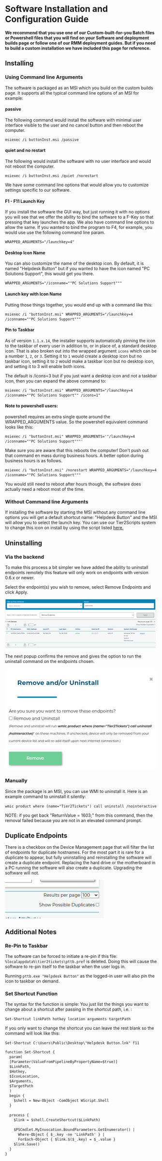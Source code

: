 # Software Installation and Configuration Guide

**We recommend that you use one of our Custom-built-for-you Batch files or Powershell files that you will find on your Software and deployment builds page or follow one of our RMM deployment guides. But if you need to build a custom installation we have included this page for reference.**

## Installing

### Using Command line Arguments

The software is packaged as an MSI which you build on the custom builds page. It supports all the typical command line options of an MSI for example:

#### passive

The following command would install the software with minimal user interface visible to the user and no cancel button and then reboot the computer.

```
msiexec /i buttonInst.msi /passive
```

#### quiet and no restart

The following would install the software with no user interface and would not reboot the computer.

```
msiexec /i buttonInst.msi /quiet /norestart
```

We have some command line options that would allow you to customize settings specific to our software.

#### F1 - F11 Launch Key

If you install the software the GUI way, but just running it with no options you will see that we offer the ability to bind the software to a F-Key so that pressing that key launches the app. We also have command line options to allow the same. If you wanted to bind the program to F4, for example, you would use use the following command line param.

```
WRAPPED_ARGUMENTS="/launchkey=4"
```

#### Desktop Icon Name

You can also customize the name of the desktop icon. By default, it is named "Helpdesk Button" but if you wanted to have the icon named "PC Solutions Support", this would get you there.

```
WRAPPED_ARGUMENTS="/iconname=""PC Solutions Support"""
```

#### Launch key with Icon Name

Putting those things together, you would end up with a command like this:

```
msiexec /i "buttonInst.msi" WRAPPED_ARGUMENTS="/launchkey=4 /iconname=""PC Solutions Support"""
```

#### Pin to Taskbar

As of version `1.1.x.14`, the installer supports automatically pinning the icon to the taskbar of every user in addition to, or in place of, a standard desktop icon. That is also broken out into the wrapped argument `icons` which can be a number `1`, `2`, or `3`. Setting it to `1` would create a desktop icon but no taskbar icon, setting it to `2` would make a taskbar icon but no desktop icon, and setting it to 3 will enable both icons.

The default is /icons=3 but if you just want a desktop icon and not a taskbar icon, then you can expand the above command to:

```
msiexec /i "buttonInst.msi" WRAPPED_ARGUMENTS="/launchkey=4 /iconname=""PC Solutions Support"" /icons=1"
```

#### **Note to powershell users**:

powershell requires an extra single quote around the WRAPPED_ARGUMENTS value. So the powershell equivalent command looks like this:

```
msiexec /i "buttonInst.msi" WRAPPED_ARGUMENTS='"/launchkey=4 /iconname=""PC Solutions Support"""'
```

Make sure you are aware that this reboots the computer! Don't push out that command en mass during business hours. A better option during business hours is as follows.

```
msiexec /i "buttonInst.msi" /norestart WRAPPED_ARGUMENTS="/launchkey=4 /iconname=""PC Solutions Support"""
```

You would still need to reboot after hours though, the software does actually need a reboot most of the time.

### Without Command line Arguments

If installing the software by starting the MSI without any command line options you will get a default shortcut name: "Helpdesk Button" and the MSI will allow you to select the launch key. You can use our Tier2Scripts system to change this icon on install by using the script listed [here.](https://docs.tier2tickets.com/content/customization/tier2scripts/#update-shortcut-icons-on-install)

## Uninstalling

### Via the backend

To make this process a bit simpler we have added the ability to uninstall endpoints remotely this feature will only work on endpoints with version 0.6.x or newer.

Select the endpoint(s) you wish to remove, select Remove Endpoints and click Apply.

![](images/remove1.png)

The next popup confirms the remove and gives the option to run the uninstall command on the endpoints chosen.

![](images/remove2.png)

### Manually

Since the package is an MSI, you can use WMI to uninstall it. Here is an example command to uninstall it silently:

`wmic product where (name="Tier2Tickets") call uninstall /nointeractive`

NOTE: if you get back "ReturnValue = 1603;" from this command, then the removal failed because you are not in an elevated command prompt.

## Duplicate Endpoints

There is a checkbox on the Device Management page that will filter the list of endpoints for duplicate hostnames. For the most part it is rare for a duplicate to appear, but fully uninstalling and reinstalling the software will create a duplicate endpoint. Replacing the hard drive or the motherboard in a PC running the software will also create a duplicate. Upgrading the software will not.

![](images/duplicate.png)

## Additional Notes

### Re-Pin to Taskbar

The software can be forced to initiate a re-pin if this file: `%localappdata%\tier2tickets\pttb.pref` is deleted. Doing this will cause the software to re-pin itself to the taskbar when the user logs in.

Running `pttb.exe "Helpdesk Button"` as the logged-in user will also pin the icon to taskbar on demand.

### Set Shortcut Function

The syntax for the function is simple: You just list the things you want to change about a shortcut after passing in the shortcut path, i.e. :

`Set-Shortcut linkPath hotkey location arguments targetPath`

If you only want to change the shortcut you can leave the rest blank so the command will look like this:

`Set-Shortcut C:\Users\Public\Desktop\"Helpdesk Button.lnk" f11`

```
function Set-Shortcut {
  param(
  [Parameter(ValueFromPipelineByPropertyName=$true)]
  $LinkPath,
  $Hotkey,
  $IconLocation,
  $Arguments,
  $TargetPath
  )
  begin {
	$shell = New-Object -ComObject WScript.Shell
  }

  process {
	$link = $shell.CreateShortcut($LinkPath)

	$PSCmdlet.MyInvocation.BoundParameters.GetEnumerator() |
	  Where-Object { $_.key -ne 'LinkPath' } |
	  ForEach-Object { $link.$($_.key) = $_.value }
	$link.Save()
  }
}
```
